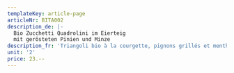 ```yaml
---
templateKey: article-page
articleNr: BITA002
description_de: |-
  Bio Zucchetti Quadrolini im Eierteig
  mit gerösteten Pinien und Minze
description_fr: 'Triangoli bio à la courgette, pignons grillés et menthe, pâte aux oeufs'
unit: '2'
price: 23.--
---
```


